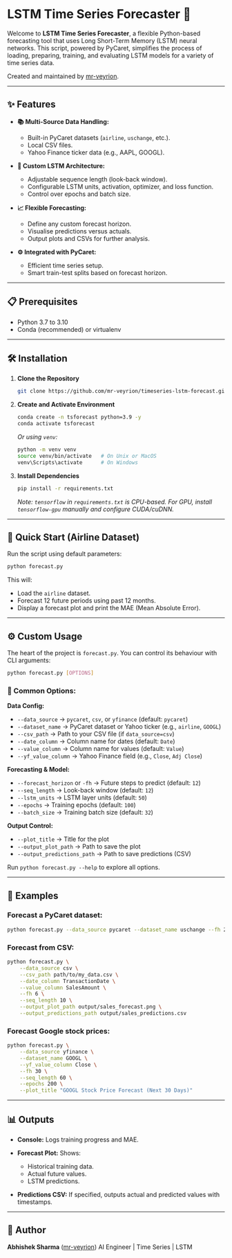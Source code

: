 
# LSTM Time Series Forecaster 🚀

Welcome to **LSTM Time Series Forecaster**, a flexible Python-based forecasting tool that uses Long Short-Term Memory (LSTM) neural networks. This script, powered by PyCaret, simplifies the process of loading, preparing, training, and evaluating LSTM models for a variety of time series data.

Created and maintained by [mr-veyrion](https://github.com/mr-veyrion).

---

## ✨ Features

- **📚 Multi-Source Data Handling:**
  - Built-in PyCaret datasets (`airline`, `uschange`, etc.).
  - Local CSV files.
  - Yahoo Finance ticker data (e.g., AAPL, GOOGL).

- **🧠 Custom LSTM Architecture:**
  - Adjustable sequence length (look-back window).
  - Configurable LSTM units, activation, optimizer, and loss function.
  - Control over epochs and batch size.

- **📈 Flexible Forecasting:**
  - Define any custom forecast horizon.
  - Visualise predictions versus actuals.
  - Output plots and CSVs for further analysis.

- **⚙️ Integrated with PyCaret:**
  - Efficient time series setup.
  - Smart train-test splits based on forecast horizon.

---

## 📋 Prerequisites

- Python 3.7 to 3.10
- Conda (recommended) or virtualenv

---

## 🛠️ Installation

1. **Clone the Repository**
   ```bash
   git clone https://github.com/mr-veyrion/timeseries-lstm-forecast.git

2. **Create and Activate Environment**

   ```bash
   conda create -n tsforecast python=3.9 -y
   conda activate tsforecast
   ```

   *Or using `venv`:*

   ```bash
   python -m venv venv
   source venv/bin/activate   # On Unix or MacOS
   venv\Scripts\activate      # On Windows
   ```

3. **Install Dependencies**

   ```bash
   pip install -r requirements.txt
   ```

   *Note: `tensorflow` in `requirements.txt` is CPU-based. For GPU, install `tensorflow-gpu` manually and configure CUDA/cuDNN.*

---

## 🚀 Quick Start (Airline Dataset)

Run the script using default parameters:

```bash
python forecast.py
```

This will:

* Load the `airline` dataset.
* Forecast 12 future periods using past 12 months.
* Display a forecast plot and print the MAE (Mean Absolute Error).

---

## ⚙️ Custom Usage

The heart of the project is `forecast.py`. You can control its behaviour with CLI arguments:

```bash
python forecast.py [OPTIONS]
```

### 🔧 Common Options:

**Data Config:**

* `--data_source` → `pycaret`, `csv`, or `yfinance` (default: `pycaret`)
* `--dataset_name` → PyCaret dataset or Yahoo ticker (e.g., `airline`, `GOOGL`)
* `--csv_path` → Path to your CSV file (if `data_source=csv`)
* `--date_column` → Column name for dates (default: `Date`)
* `--value_column` → Column name for values (default: `Value`)
* `--yf_value_column` → Yahoo Finance field (e.g., `Close`, `Adj Close`)

**Forecasting & Model:**

* `--forecast_horizon` or `-fh` → Future steps to predict (default: `12`)
* `--seq_length` → Look-back window (default: `12`)
* `--lstm_units` → LSTM layer units (default: `50`)
* `--epochs` → Training epochs (default: `100`)
* `--batch_size` → Training batch size (default: `32`)

**Output Control:**

* `--plot_title` → Title for the plot
* `--output_plot_path` → Path to save the plot
* `--output_predictions_path` → Path to save predictions (CSV)

Run `python forecast.py --help` to explore all options.

---

## 📌 Examples

### Forecast a PyCaret dataset:

```bash
python forecast.py --data_source pycaret --dataset_name uschange --fh 24 --seq_length 12 --epochs 150
```

### Forecast from CSV:

```bash
python forecast.py \
    --data_source csv \
    --csv_path path/to/my_data.csv \
    --date_column TransactionDate \
    --value_column SalesAmount \
    --fh 6 \
    --seq_length 10 \
    --output_plot_path output/sales_forecast.png \
    --output_predictions_path output/sales_predictions.csv
```

### Forecast Google stock prices:

```bash
python forecast.py \
    --data_source yfinance \
    --dataset_name GOOGL \
    --yf_value_column Close \
    --fh 30 \
    --seq_length 60 \
    --epochs 200 \
    --plot_title "GOOGL Stock Price Forecast (Next 30 Days)"
```

---

## 📊 Outputs

* **Console:** Logs training progress and MAE.
* **Forecast Plot:** Shows:

  * Historical training data.
  * Actual future values.
  * LSTM predictions.
* **Predictions CSV:** If specified, outputs actual and predicted values with timestamps.

---

## 🧠 Author

**Abhishek Sharma** ([mr-veyrion](https://github.com/mr-veyrion))
AI Engineer | Time Series | LSTM
